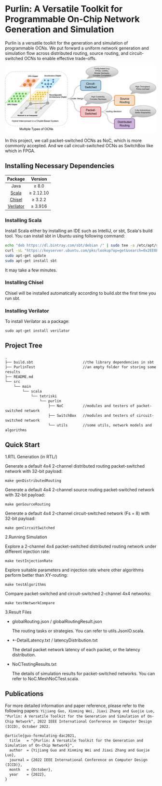 Purlin: A Versatile Toolkit for Programmable On-Chip Network Generation and Simulation
=====================

Purlin is a versatile toolkit for the generation and simulation of programmable OCNs.
We put forward a uniform network generation and simulation flow across distributed
routing, source routing, and circuit-switched OCNs to enable effective
trade-offs.

![avatar](fig/multiple-routers.png)

In this project, we call packet-switched OCNs as NoC, which is more commonly accepted.
And we call circuit-switched OCNs as SwitchBox like which in FPGA.


## Installing Necessary Dependencies

|  Package  |  Version  |
|  :----: | :----: |
| Java  | ≥ 8.0 |
| [Scala](https://www.scala-lang.org/download/)  | ≥ 2.12.10 |
| [Chisel](https://github.com/freechipsproject/chisel3)  | ≥ 3.2.2 |
| [Verilator](https://www.veripool.org/wiki/verilator)  | ≥ 3.916 |

### Installing Scala
Install Scala either by installing an IDE such as IntelliJ, or sbt, Scala's build tool.
You can install sbt in Ubuntu using following command:
 ```Bash
 echo "deb https://dl.bintray.com/sbt/debian /" | sudo tee -a /etc/apt/sources.list.d/sbt.list
 curl -sL "https://keyserver.ubuntu.com/pks/lookup?op=get&search=0x2EE0EA64E40A89B84B2DF73499E82A75642AC823" | sudo apt-key add
 sudo apt-get update
 sudo apt-get install sbt
 ```

It may take a few minutes.

### Installing Chisel
Chisel will be installed automatically according to build.sbt the first time you run sbt.

### Installing Verilator

To install Verilator as a package:
``` shell
sudo apt-get install verilator
``` 

## Project Tree

```
.
├── build.sbt                       //the library dependencies in sbt
├── PurlinTest                      //an empty folder for storing some results
├── README.md 
└── src
    └── main
        └── scala
            └── tetriski
                └── purlin
                    ├── NoC         //modules and testers of packet-switched network
                    ├── SwitchBox   //modules and testers of circuit-switched network
                    └── utils       //some utils, network models and algorithms
```


## Quick Start

1.RTL Generation (in RTL/)

Generate a default 4x4 2-channel distributed routing packet-switched network with 32-bit payload:
``` shell
make genDistributedRouting
``` 

Generate a default 4x4 2-channel source routing packet-switched network with 32-bit payload:
``` shell
make genSourceRouting
``` 

Generate a default 4x4 2-channel circuit-switched network (Fs = 8) with 32-bit payload:
``` shell
make genCircuitSwitched
``` 

2.Running Simulation

Explore a 2-channel 4x4 packet-switched distributed routing network under different injection rate:
``` shell
make testInjectionRate
``` 

Explore suitable parameters and injection rate where other algorithms perform better than XY-routing:
``` shell
make testAlgorithms
``` 

Compare packet-switched and circuit-switched 2-channel 4x4 networks:
``` shell
make testNetworkCompare
``` 
 

3.Result Files

- globalRouting.json / globalRoutingResult.json
   
     The routing tasks or strategies.
        You can refer to utils.JsonIO.scala.

- *-DetailLatency.txt / latencyDistribution.txt

     The detail packet network latency of each packet, or the latency distribution.

- NoCTestingResults.txt

     The details of simulation results for packet-switched networks.
You can refer to NoC.MeshNoCTest.scala.

## Publications

For more detailed information and paper reference, please refer to the following papers:
`Yijiang Guo, Xinming Wei, Jiaxi Zhang and Guojie Luo, 
"Purlin: A Versatile Toolkit for the Generation and Simulation of On-Chip Network",
2022 IEEE International Conference on Computer Design (ICCD), October 2022.`
```
@article{guo-formulating-dac2021,
  title   = "{Purlin: A Versatile Toolkit for the Generation and Simulation of On-Chip Network}",
  author  = {Yijiang Guo and Xinming Wei and Jiaxi Zhang and Guojie Luo},
  journal = {2022 IEEE International Conference on Computer Design (ICCD)},
  month   = {October},
  year    = {2022},
} 
```



